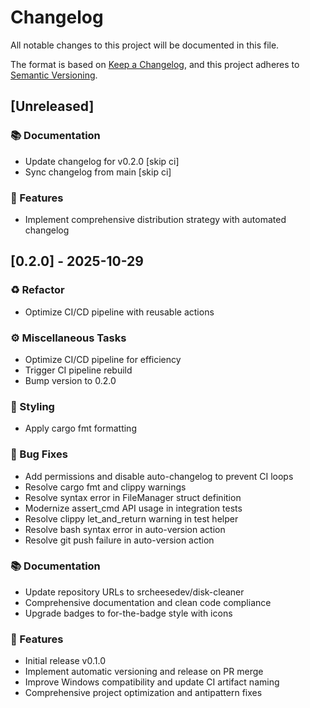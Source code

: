 # Changelog

All notable changes to this project will be documented in this file.

The format is based on [Keep a Changelog](https://keepachangelog.com/en/1.0.0/),
and this project adheres to [Semantic Versioning](https://semver.org/spec/v2.0.0.html).

## [Unreleased]

### 📚 Documentation

- Update changelog for v0.2.0 [skip ci]
- Sync changelog from main [skip ci]

### 🚀 Features

- Implement comprehensive distribution strategy with automated changelog

## [0.2.0] - 2025-10-29

### ♻️ Refactor

- Optimize CI/CD pipeline with reusable actions

### ⚙️ Miscellaneous Tasks

- Optimize CI/CD pipeline for efficiency
- Trigger CI pipeline rebuild
- Bump version to 0.2.0

### 🎨 Styling

- Apply cargo fmt formatting

### 🐛 Bug Fixes

- Add permissions and disable auto-changelog to prevent CI loops
- Resolve cargo fmt and clippy warnings
- Resolve syntax error in FileManager struct definition
- Modernize assert_cmd API usage in integration tests
- Resolve clippy let_and_return warning in test helper
- Resolve bash syntax error in auto-version action
- Resolve git push failure in auto-version action

### 📚 Documentation

- Update repository URLs to srcheesedev/disk-cleaner
- Comprehensive documentation and clean code compliance
- Upgrade badges to for-the-badge style with icons

### 🚀 Features

- Initial release v0.1.0
- Implement automatic versioning and release on PR merge
- Improve Windows compatibility and update CI artifact naming
- Comprehensive project optimization and antipattern fixes

<!-- generated by git-cliff -->
